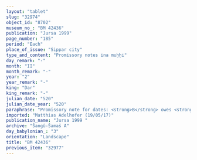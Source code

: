 ```yaml
---
layout: "tablet"
slug: "32974"
object_id: "8702"
museum_no_: "BM 42436"
publication: "Jursa 1999"
page_number: "185"
period: "Each"
place_of_issue: "Sippar city"
type_and_content: "Promissory notes ina muẖẖi"
day_remark: "-"
month: "II"
month_remark: "-"
year: "2"
year_remark: "-"
king: "Dar"
king_remark: "-"
julian_date: "520"
julian_date_year: "520"
paraphrase: "Promissory note for dates: <strong>B</strong> owes <strong>A<sub>1</sub></strong>&nbsp;and <strong><sup>f</sup>A<sub>2</sub></strong> 4 kor (c. 720 l) of dates. He is to pay the entire amount in Arahsamna (VIII) in Sippar. 2 witnesses and the scribe: Iddin-Nab&ucirc;/Marduk-nāṣir//&Scaron;ang&ucirc;-I&scaron;tar-Bābili.<br /> &nbsp;<br /> <strong>A<sub>1</sub></strong> = &Scaron;ama&scaron;-iddin/Itti-Nab&ucirc;-gūzu; <strong><sup>f</sup>A<sub>2</sub> </strong>= Nūbtāya, <strong>A<sub>1</sub></strong>&rsquo;s mother; <strong>B</strong> = Bēl-rēmanni/Mu&scaron;eb&scaron;i-Marduk//&Scaron;ang&ucirc;-&Scaron;ama&scaron;<br /> &nbsp;"
imported: "Matthias Adelhofer (19/05/17)"
publication_name: "Jursa 1999 "
archive: "Šangû-Šamaš A"
day_babylonian_: "3"
orientation: "Landscape"
title: "BM 42436"
previous_item: "32977"
---
```

